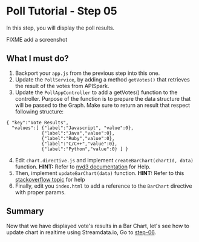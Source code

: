 # Poll Tutorial - Step 05

In this step, you will display the poll results.

FIXME add a screenshot

## What I must do?

1. Backport your `app.js` from the previous step into this one.
2. Update the `PollService`, by adding a method `getVotes()` that retrieves the result of the votes from APISpark.
3. Update the `PollAppController` to add a getVotes() function to the controller. Purpose of the function is to prepare the data structure that will be passed to the Graph. Make sure to return an result that respect following structure:
```
{ "key":"Vote Results",
  "values":[ {"label":"Javascript", "value":0},
             {"label":"Java","value":0},
             {"label":"Ruby","value":0},
             {"label":"C/C++","value":0},
             {"label":"Python","value":0} ] }
```
4. Edit `chart.directive.js` and implement `createBarChart(chartId, data)` function. **HINT:** Refer to [nvd3 documentation](http://nvd3.org/examples/discreteBar.html) for Help.
5. Then, implement `updateBarChart(data)` function. **HINT:** Refer to this [stackoverflow topic](http://stackoverflow.com/questions/24689157/nvd3-how-to-refresh-the-data-function-to-product-new-data-on-click) for help
6. Finally, edit you `index.html` to add a reference to the `BarChart` directive with proper params.

## Summary
Now that we have displayed vote's results in a Bar Chart, let's see how to update chart in realtime using Streamdata.io, Go to [step-06](../step-06/).
